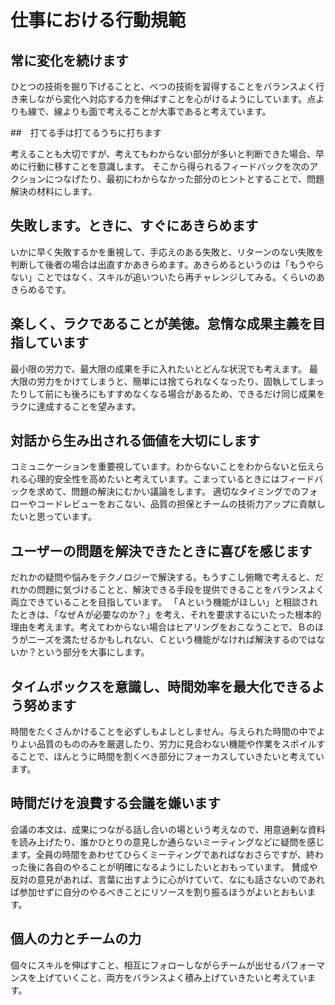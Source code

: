# 仕事における行動規範

## 常に変化を続けます

ひとつの技術を掘り下げることと、べつの技術を習得することをバランスよく行き来しながら変化へ対応する力を伸ばすことを心がけるようにしています。点よりも線で、線よりも面で考えることが大事であると考えています。

##　打てる手は打てるうちに打ちます

考えることも大切ですが、考えてもわからない部分が多いと判断できた場合、早めに行動に移すことを意識します。
そこから得られるフィードバックを次のアクションにつなげたり、最初にわからなかった部分のヒントとすることで、問題解決の材料にします。

## 失敗します。ときに、すぐにあきらめます

いかに早く失敗するかを重視して、手応えのある失敗と、リターンのない失敗を判断して後者の場合は出直すかあきらめます。あきらめるというのは「もうやらない」ことではなく、スキルが追いついたら再チャレンジしてみる。くらいのあきらめるです。

## 楽しく、ラクであることが美徳。怠惰な成果主義を目指しています

最小限の労力で、最大限の成果を手に入れたいとどんな状況でも考えます。
最大限の労力をかけてしまうと、簡単には捨てられなくなったり、固執してしまったりして前にも後ろにもすすめなくなる場合があるため、できるだけ同じ成果をラクに達成することを望みます。

## 対話から生み出される価値を大切にします

コミュニケーションを重要視しています。わからないことをわからないと伝えられる心理的安全性を高めたいと考えています。こまっているときにはフィードバックを求めて、問題の解決にむかい議論をします。
適切なタイミングでのフォローやコードレビューをおこない、品質の担保とチームの技術力アップに貢献したいと思っています。

## ユーザーの問題を解決できたときに喜びを感じます

だれかの疑問や悩みをテクノロジーで解決する。もうすこし俯瞰で考えると、だれかの問題に気づけることと、解決できる手段を提供できることをバランスよく両立できていることを目指しています。
「Ａという機能がほしい」と相談されたときは、「なぜＡが必要なのか？」を考え、それを要求するにいたった根本的理由を考えます。考えてわからない場合はヒアリングをおこなうことで、Ｂのほうがニーズを満たせるかもしれない、Ｃという機能がなければ解決するのではないか？という部分を大事にします。

## タイムボックスを意識し、時間効率を最大化できるよう努めます

時間をたくさんかけることを必ずしもよしとしません。与えられた時間の中でよりよい品質のもののみを厳選したり、労力に見合わない機能や作業をスポイルすることで、ほんとうに時間を割くべき部分にフォーカスしていきたいと考えています。

## 時間だけを浪費する会議を嫌います

会議の本文は、成果につながる話し合いの場という考えなので、用意過剰な資料を読み上げたり、誰かひとりの意見しか通らないミーティングなどに疑問を感じます。全員の時間をあわせてひらくミーティングであればなおさらですが、終わった後に各自のやることが明確になるようにしたいとおもっています。
賛成や反対の意見があれば、言葉に出すように心がけていて、なにも話さないのであれば参加せずに自分のやるべきことにリソースを割り振るほうがよいとおもいます。

## 個人の力とチームの力

個々にスキルを伸ばすこと、相互にフォローしながらチームが出せるパフォーマンスを上げていくこと、両方をバランスよく積み上げていきたいと考えています。

